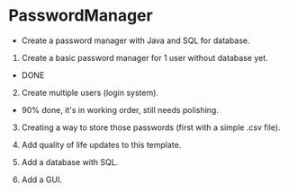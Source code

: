 # PasswordManager

- Create a password manager with Java and SQL for database.

1. Create a basic password manager for 1 user without database yet.
- DONE

2. Create multiple users (login system).
- 90% done, it's in working order, still needs polishing.

3. Creating a way to store those passwords (first with a simple .csv file).


4. Add quality of life updates to this template.


5. Add a database with SQL.


6. Add a GUI.


 
